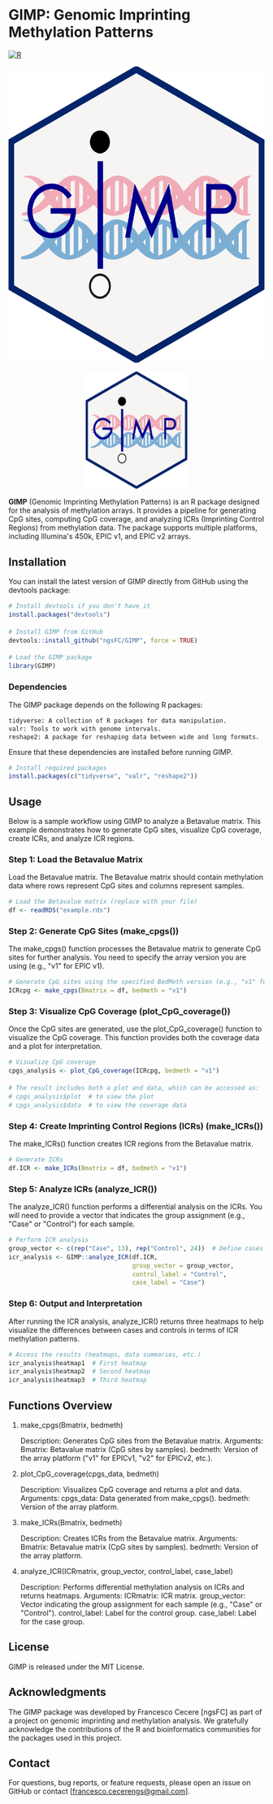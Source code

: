 # GIMP: Genomic Imprinting Methylation Patterns

[![R](https://img.shields.io/badge/R-4.0+-blue.svg)](https://cran.r-project.org/)

![Logo](GIMP.logo.png)

<div align="center">
  <img src="GIMP.logo.png" alt="Logo" width="200"/>
</div>


**GIMP** (Genomic Imprinting Methylation Patterns) is an R package designed for the analysis of methylation arrays. It provides a pipeline for generating CpG sites, computing CpG coverage, and analyzing ICRs (Imprinting Control Regions) from methylation data. The package supports multiple platforms, including Illumina's 450k, EPIC v1, and EPIC v2 arrays.

## Installation

You can install the latest version of GIMP directly from GitHub using the devtools package:

```r
# Install devtools if you don't have it
install.packages("devtools")

# Install GIMP from GitHub
devtools::install_github("ngsFC/GIMP", force = TRUE)

# Load the GIMP package
library(GIMP)
```

### Dependencies

The GIMP package depends on the following R packages:

    tidyverse: A collection of R packages for data manipulation.
    valr: Tools to work with genome intervals.
    reshape2: A package for reshaping data between wide and long formats.

Ensure that these dependencies are installed before running GIMP.

```r
# Install required packages
install.packages(c("tidyverse", "valr", "reshape2"))
```

## Usage

Below is a sample workflow using GIMP to analyze a Betavalue matrix. This example demonstrates how to generate CpG sites, visualize CpG coverage, create ICRs, and analyze ICR regions.

### Step 1: Load the Betavalue Matrix

Load the Betavalue matrix. The Betavalue matrix should contain methylation data where rows represent CpG sites and columns represent samples.

```r
# Load the Betavalue matrix (replace with your file)
df <- readRDS("example.rds")
```

### Step 2: Generate CpG Sites (make_cpgs())

The make_cpgs() function processes the Betavalue matrix to generate CpG sites for further analysis. You need to specify the array version you are using (e.g., "v1" for EPIC v1).

```r
# Generate CpG sites using the specified BedMeth version (e.g., "v1" for EPICv1)
ICRcpg <- make_cpgs(Bmatrix = df, bedmeth = "v1")
```

### Step 3: Visualize CpG Coverage (plot_CpG_coverage())

Once the CpG sites are generated, use the plot_CpG_coverage() function to visualize the CpG coverage. This function provides both the coverage data and a plot for interpretation.

```r
# Visualize CpG coverage
cpgs_analysis <- plot_CpG_coverage(ICRcpg, bedmeth = "v1")

# The result includes both a plot and data, which can be accessed as:
# cpgs_analysis$plot  # to view the plot
# cpgs_analysis$data  # to view the coverage data
```

### Step 4: Create Imprinting Control Regions (ICRs) (make_ICRs())

The make_ICRs() function creates ICR regions from the Betavalue matrix.

```r
# Generate ICRs
df.ICR <- make_ICRs(Bmatrix = df, bedmeth = "v1")
```

### Step 5: Analyze ICRs (analyze_ICR())

The analyze_ICR() function performs a differential analysis on the ICRs. You will need to provide a vector that indicates the group assignment (e.g., "Case" or "Control") for each sample.

```r
# Perform ICR analysis
group_vector <- c(rep("Case", 13), rep("Control", 24))  # Define cases and controls
icr_analysis <- GIMP::analyze_ICR(df.ICR, 
                                  group_vector = group_vector, 
                                  control_label = "Control", 
                                  case_label = "Case")
```

### Step 6: Output and Interpretation

After running the ICR analysis, analyze_ICR() returns three heatmaps to help visualize the differences between cases and controls in terms of ICR methylation patterns.

```r
# Access the results (heatmaps, data summaries, etc.)
icr_analysis$heatmap1  # First heatmap
icr_analysis$heatmap2  # Second heatmap
icr_analysis$heatmap3  # Third heatmap
```

## Functions Overview

1. make_cpgs(Bmatrix, bedmeth)

    Description: Generates CpG sites from the Betavalue matrix.
    Arguments:
        Bmatrix: Betavalue matrix (CpG sites by samples).
        bedmeth: Version of the array platform ("v1" for EPICv1, "v2" for EPICv2, etc.).

2. plot_CpG_coverage(cpgs_data, bedmeth)

    Description: Visualizes CpG coverage and returns a plot and data.
    Arguments:
        cpgs_data: Data generated from make_cpgs().
        bedmeth: Version of the array platform.

3. make_ICRs(Bmatrix, bedmeth)

    Description: Creates ICRs from the Betavalue matrix.
    Arguments:
        Bmatrix: Betavalue matrix (CpG sites by samples).
        bedmeth: Version of the array platform.

4. analyze_ICR(ICRmatrix, group_vector, control_label, case_label)

    Description: Performs differential methylation analysis on ICRs and returns heatmaps.
    Arguments:
        ICRmatrix: ICR matrix.
        group_vector: Vector indicating the group assignment for each sample (e.g., "Case" or "Control").
        control_label: Label for the control group.
        case_label: Label for the case group.

## License

GIMP is released under the MIT License.

## Acknowledgments

The GIMP package was developed by Francesco Cecere [ngsFC] as part of a project on genomic imprinting and methylation analysis. We gratefully acknowledge the contributions of the R and bioinformatics communities for the packages used in this project.

## Contact

For questions, bug reports, or feature requests, please open an issue on GitHub or contact [francesco.cecerengs@gmail.com].
